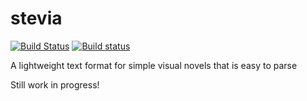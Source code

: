 # stevia

[![Build Status](https://travis-ci.org/Pomettini/stevia.svg?branch=master)](https://travis-ci.org/Pomettini/stevia)
[![Build status](https://ci.appveyor.com/api/projects/status/19lf9hwujgk7mlc0?svg=true)](https://ci.appveyor.com/project/Pomettini/stevia)

A lightweight text format for simple visual novels that is easy to parse

Still work in progress!